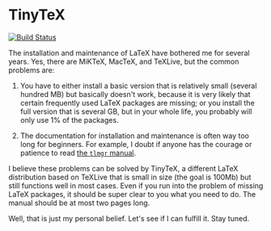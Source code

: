 # TinyTeX

[![Build Status](https://travis-ci.org/yihui/tinytex.svg)](https://travis-ci.org/yihui/tinytex)

The installation and maintenance of LaTeX have bothered me for several years. Yes, there are MiKTeX, MacTeX, and TeXLive, but the common problems are:

1. You have to either install a basic version that is relatively small (several hundred MB) but basically doesn't work, because it is very likely that certain frequently used LaTeX packages are missing; or you install the full version that is several GB, but in your whole life, you probably will only use 1% of the packages.

2. The documentation for installation and maintenance is often way too long for beginners. For example, I doubt if anyone has the courage or patience to read [the `tlmgr` manual](https://www.tug.org/texlive/doc/tlmgr.html).

I believe these problems can be solved by TinyTeX, a different LaTeX distribution based on TeXLive that is small in size (the goal is 100Mb) but still functions well in most cases. Even if you run into the problem of missing LaTeX packages, it should be super clear to you what you need to do. The manual should be at most two pages long.

Well, that is just my personal belief. Let's see if I can fulfill it. Stay tuned.

